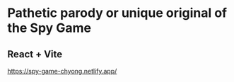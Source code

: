 # Pathetic parody or unique original of the Spy Game

## React + Vite

https://spy-game-chyong.netlify.app/
